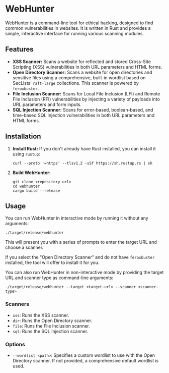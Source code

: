 # WebHunter

WebHunter is a command-line tool for ethical hacking, designed to find common vulnerabilities in websites. It is written in Rust and provides a simple, interactive interface for running various scanning modules.

## Features

- **XSS Scanner:** Scans a website for reflected and stored Cross-Site Scripting (XSS) vulnerabilities in both URL parameters and HTML forms.
- **Open Directory Scanner:** Scans a website for open directories and sensitive files using a comprehensive, built-in wordlist based on SecLists' `raft-large` collections. This scanner is powered by `feroxbuster`.
- **File Inclusion Scanner:** Scans for Local File Inclusion (LFI) and Remote File Inclusion (RFI) vulnerabilities by injecting a variety of payloads into URL parameters and form inputs.
- **SQL Injection Scanner:** Scans for error-based, boolean-based, and time-based SQL injection vulnerabilities in both URL parameters and HTML forms.

## Installation

1.  **Install Rust:** If you don't already have Rust installed, you can install it using `rustup`:
    ```
    curl --proto '=https' --tlsv1.2 -sSf https://sh.rustup.rs | sh
    ```
2.  **Build WebHunter:**
    ```
    git clone <repository-url>
    cd webhunter
    cargo build --release
    ```

## Usage

You can run WebHunter in interactive mode by running it without any arguments:

```
./target/release/webhunter
```

This will present you with a series of prompts to enter the target URL and choose a scanner.

If you select the "Open Directory Scanner" and do not have `feroxbuster` installed, the tool will offer to install it for you.

You can also run WebHunter in non-interactive mode by providing the target URL and scanner type as command-line arguments:

```
./target/release/webhunter --target <target-url> --scanner <scanner-type>
```

### Scanners

-   `xss`: Runs the XSS scanner.
-   `dir`: Runs the Open Directory scanner.
-   `file`: Runs the File Inclusion scanner.
-   `sql`: Runs the SQL Injection scanner.

### Options

-   `--wordlist <path>`: Specifies a custom wordlist to use with the Open Directory scanner. If not provided, a comprehensive default wordlist is used.
